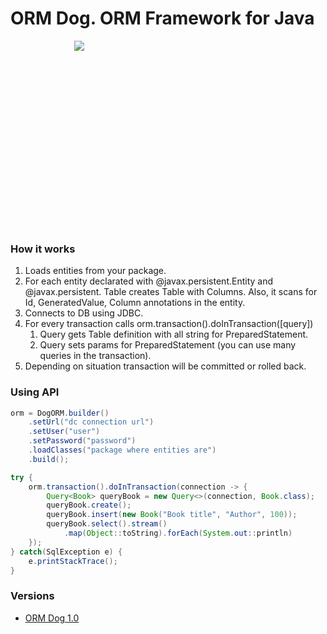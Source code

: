 # ORM Dog. ORM Framework for Java

<div style="width: 300px; height: 300px; margin: 0 auto">
    <img src="http://www.clipartsfree.net/svg/other-dog_Clipart_svg_File.svg"></img>
</div>

### How it works      

1. Loads entities from your package.
2. For each entity declarated with @javax.persistent.Entity and @javax.persistent. 
Table creates Table with Columns. Also, it scans for Id, GeneratedValue, Column annotations in the entity.
3. Connects to DB using JDBC.
4. For every transaction calls orm.transaction().doInTransaction([query])
    1. Query gets Table definition with all string for PreparedStatement.
    2. Query sets params for PreparedStatement (you can use many queries in the transaction).
5. Depending on situation transaction will be committed or rolled back.

### Using API

```java
orm = DogORM.builder()
    .setUrl("dc connection url")
    .setUser("user")
    .setPassword("password")
    .loadClasses("package where entities are")
    .build();

try {
    orm.transaction().doInTransaction(connection -> {
        Query<Book> queryBook = new Query<>(connection, Book.class);
        queryBook.create();
        queryBook.insert(new Book("Book title", "Author", 100));
        queryBook.select().stream()
            .map(Object::toString).forEach(System.out::println)
    });
} catch(SqlException e) {
    e.printStackTrace();
}
```

### Versions

- [ORM Dog 1.0](https://github.com/srcmaxim/orm-dog/raw/master/versions/orm-dog-1.0.jar)
